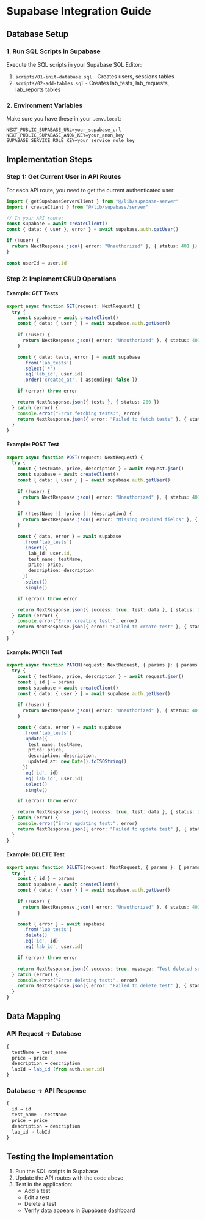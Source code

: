 # Supabase Integration Guide

## Database Setup

### 1. Run SQL Scripts in Supabase

Execute the SQL scripts in your Supabase SQL Editor:

1. `scripts/01-init-database.sql` - Creates users, sessions tables
2. `scripts/02-add-tables.sql` - Creates lab_tests, lab_requests, lab_reports tables

### 2. Environment Variables

Make sure you have these in your `.env.local`:

```env
NEXT_PUBLIC_SUPABASE_URL=your_supabase_url
NEXT_PUBLIC_SUPABASE_ANON_KEY=your_anon_key
SUPABASE_SERVICE_ROLE_KEY=your_service_role_key
```

## Implementation Steps

### Step 1: Get Current User in API Routes

For each API route, you need to get the current authenticated user:

```typescript
import { getSupabaseServerClient } from "@/lib/supabase-server"
import { createClient } from "@/lib/supabase/server"

// In your API route:
const supabase = await createClient()
const { data: { user }, error } = await supabase.auth.getUser()

if (!user) {
  return NextResponse.json({ error: "Unauthorized" }, { status: 401 })
}

const userId = user.id
```

### Step 2: Implement CRUD Operations

#### Example: GET Tests

```typescript
export async function GET(request: NextRequest) {
  try {
    const supabase = await createClient()
    const { data: { user } } = await supabase.auth.getUser()
    
    if (!user) {
      return NextResponse.json({ error: "Unauthorized" }, { status: 401 })
    }

    const { data: tests, error } = await supabase
      .from('lab_tests')
      .select('*')
      .eq('lab_id', user.id)
      .order('created_at', { ascending: false })

    if (error) throw error

    return NextResponse.json({ tests }, { status: 200 })
  } catch (error) {
    console.error("Error fetching tests:", error)
    return NextResponse.json({ error: "Failed to fetch tests" }, { status: 500 })
  }
}
```

#### Example: POST Test

```typescript
export async function POST(request: NextRequest) {
  try {
    const { testName, price, description } = await request.json()
    const supabase = await createClient()
    const { data: { user } } = await supabase.auth.getUser()
    
    if (!user) {
      return NextResponse.json({ error: "Unauthorized" }, { status: 401 })
    }

    if (!testName || !price || !description) {
      return NextResponse.json({ error: "Missing required fields" }, { status: 400 })
    }

    const { data, error } = await supabase
      .from('lab_tests')
      .insert({
        lab_id: user.id,
        test_name: testName,
        price: price,
        description: description
      })
      .select()
      .single()

    if (error) throw error

    return NextResponse.json({ success: true, test: data }, { status: 201 })
  } catch (error) {
    console.error("Error creating test:", error)
    return NextResponse.json({ error: "Failed to create test" }, { status: 500 })
  }
}
```

#### Example: PATCH Test

```typescript
export async function PATCH(request: NextRequest, { params }: { params: { id: string } }) {
  try {
    const { testName, price, description } = await request.json()
    const { id } = params
    const supabase = await createClient()
    const { data: { user } } = await supabase.auth.getUser()
    
    if (!user) {
      return NextResponse.json({ error: "Unauthorized" }, { status: 401 })
    }

    const { data, error } = await supabase
      .from('lab_tests')
      .update({
        test_name: testName,
        price: price,
        description: description,
        updated_at: new Date().toISOString()
      })
      .eq('id', id)
      .eq('lab_id', user.id)
      .select()
      .single()

    if (error) throw error

    return NextResponse.json({ success: true, test: data }, { status: 200 })
  } catch (error) {
    console.error("Error updating test:", error)
    return NextResponse.json({ error: "Failed to update test" }, { status: 500 })
  }
}
```

#### Example: DELETE Test

```typescript
export async function DELETE(request: NextRequest, { params }: { params: { id: string } }) {
  try {
    const { id } = params
    const supabase = await createClient()
    const { data: { user } } = await supabase.auth.getUser()
    
    if (!user) {
      return NextResponse.json({ error: "Unauthorized" }, { status: 401 })
    }

    const { error } = await supabase
      .from('lab_tests')
      .delete()
      .eq('id', id)
      .eq('lab_id', user.id)

    if (error) throw error

    return NextResponse.json({ success: true, message: "Test deleted successfully" }, { status: 200 })
  } catch (error) {
    console.error("Error deleting test:", error)
    return NextResponse.json({ error: "Failed to delete test" }, { status: 500 })
  }
}
```

## Data Mapping

### API Request → Database
```typescript
{
  testName → test_name
  price → price
  description → description
  labId → lab_id (from auth.user.id)
}
```

### Database → API Response
```typescript
{
  id → id
  test_name → testName
  price → price
  description → description
  lab_id → labId
}
```

## Testing the Implementation

1. Run the SQL scripts in Supabase
2. Update the API routes with the code above
3. Test in the application:
   - Add a test
   - Edit a test
   - Delete a test
   - Verify data appears in Supabase dashboard

